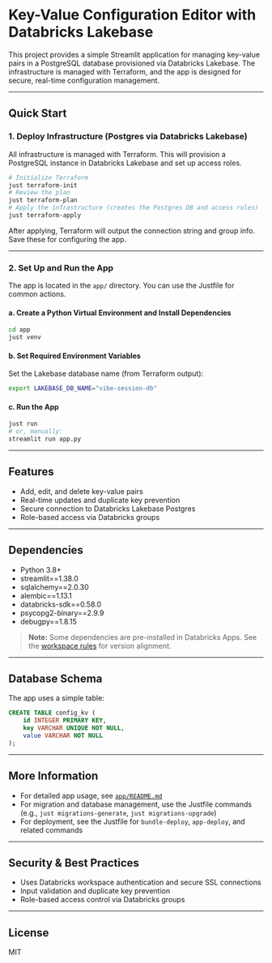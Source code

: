 # Key-Value Configuration Editor with Databricks Lakebase

This project provides a simple Streamlit application for managing key-value pairs in a PostgreSQL database provisioned via Databricks Lakebase. The infrastructure is managed with Terraform, and the app is designed for secure, real-time configuration management.

---

## Quick Start

### 1. Deploy Infrastructure (Postgres via Databricks Lakebase)

All infrastructure is managed with Terraform. This will provision a PostgreSQL instance in Databricks Lakebase and set up access roles.

```bash
# Initialize Terraform
just terraform-init
# Review the plan
just terraform-plan
# Apply the infrastructure (creates the Postgres DB and access roles)
just terraform-apply
```

After applying, Terraform will output the connection string and group info. Save these for configuring the app.

---

### 2. Set Up and Run the App

The app is located in the `app/` directory. You can use the Justfile for common actions.

#### a. Create a Python Virtual Environment and Install Dependencies

```bash
cd app
just venv
```

#### b. Set Required Environment Variables

Set the Lakebase database name (from Terraform output):

```bash
export LAKEBASE_DB_NAME="vibe-session-db"
```

#### c. Run the App

```bash
just run
# or, manually:
streamlit run app.py
```

---

## Features
- Add, edit, and delete key-value pairs
- Real-time updates and duplicate key prevention
- Secure connection to Databricks Lakebase Postgres
- Role-based access via Databricks groups

---

## Dependencies
- Python 3.8+
- streamlit==1.38.0
- sqlalchemy==2.0.30
- alembic==1.13.1
- databricks-sdk==0.58.0
- psycopg2-binary==2.9.9
- debugpy==1.8.15

> **Note:** Some dependencies are pre-installed in Databricks Apps. See the [workspace rules](#) for version alignment.

---

## Database Schema
The app uses a simple table:

```sql
CREATE TABLE config_kv (
    id INTEGER PRIMARY KEY,
    key VARCHAR UNIQUE NOT NULL,
    value VARCHAR NOT NULL
);
```

---

## More Information
- For detailed app usage, see [`app/README.md`](app/README.md)
- For migration and database management, use the Justfile commands (e.g., `just migrations-generate`, `just migrations-upgrade`)
- For deployment, see the Justfile for `bundle-deploy`, `app-deploy`, and related commands

---

## Security & Best Practices
- Uses Databricks workspace authentication and secure SSL connections
- Input validation and duplicate key prevention
- Role-based access control via Databricks groups

---

## License
MIT 